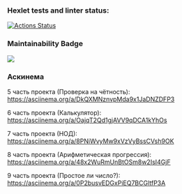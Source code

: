 ### Hexlet tests and linter status:
[![Actions Status](https://github.com/Xrustic/python-project-49/actions/workflows/hexlet-check.yml/badge.svg)](https://github.com/Xrustic/python-project-49/actions)

### Maintainability Badge
<a href="https://codeclimate.com/github/Xrustic/python-project-49/maintainability"><img src="https://api.codeclimate.com/v1/badges/368258a69f6567c3d242/maintainability" /></a>

### Аскинема
5 часть проекта (Проверка на чётность): https://asciinema.org/a/DkQXMNznvpMda9x1JaDNZDFP3

6 часть проекта (Калькулятор): https://asciinema.org/a/OajqT2Qd1gjAVV9qDCA1kYhOs

7 часть проекта (НОД): https://asciinema.org/a/8PNiWvyMw9xVzVyBssCVsh9OK

8 часть проекта (Арифметическая прогрессия): https://asciinema.org/a/48x2WuRmUnBtOSm8w2IsI4GjF

9 часть проекта (Простое ли число?): https://asciinema.org/a/0P2busvEDGxPiEQ7BCGltfP3A
